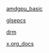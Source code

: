 [amdgpu_basic](https://www.olcf.ornl.gov/wp-content/uploads/2019/10/ORNL_Application_Readiness_Workshop-AMD_GPU_Basics.pdf )

[glsepcs](https://registry.khronos.org/OpenGL/specs/gl/)

[drm](https://dri.freedesktop.org/docs/drm/)

[x.org_docs](https://www.x.org/docs/)
